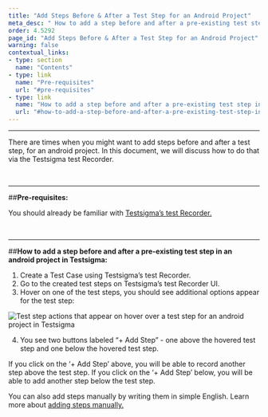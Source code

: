 ```yaml
---
title: "Add Steps Before & After a Test Step for an Android Project"
meta_desc: " How to add a step before and after a pre-existing test step in an android project in Testsigma."
order: 4.5292
page_id: "Add Steps Before & After a Test Step for an Android Project"
warning: false
contextual_links:
- type: section
  name: "Contents"
- type: link
  name: "Pre-requisites"
  url: "#pre-requisites"
- type: link
  name: "How to add a step before and after a pre-existing test step in an android project in Testsigma"
  url: "#how-to-add-a-step-before-and-after-a-pre-existing-test-step-in-an-android-project-in-testsigma"
---
```


---

There are times when you might want to add steps before and after a test step, for an android project. In this document, we will discuss how to do that via the Testsigma test Recorder.

&emsp;

---
##**Pre-requisites:**

You should already be familiar with [Testsigma’s test Recorder.](https://testsigma.com/docs/elements/android-apps/record-multiple-elements/)

&emsp;

---
##**How to add a step before and after a pre-existing test step in an android project in Testsigma:**

 1. Create a Test Case using Testsigma’s test Recorder. 
 2. Go to the created test steps on Testsigma’s test Recorder UI.
 3. Hover on one of the test steps, you should see additional options appear for the test step:

![Test step actions that appear on hover over a test step for an android project in Testsigma](https://docs.testsigma.com/images/add-steps-before-after/hover-over-test-step-testsigma-Recorder-android.png)

 4. You see two buttons labeled “+ Add Step” - one above the hovered test step and one below the hovered test step. 


If you click on the ‘+ Add Step’ above, you will be able to record another step above the test step. If you click on the ‘+ Add Step’ below, you will be able to add another step below the test step.

You can also add steps manually by writing them in simple English. Learn more about [adding steps manually.](https://testsigma.com/docs/test-cases/create-steps-recorder/android-apps/add-steps-manually/)


